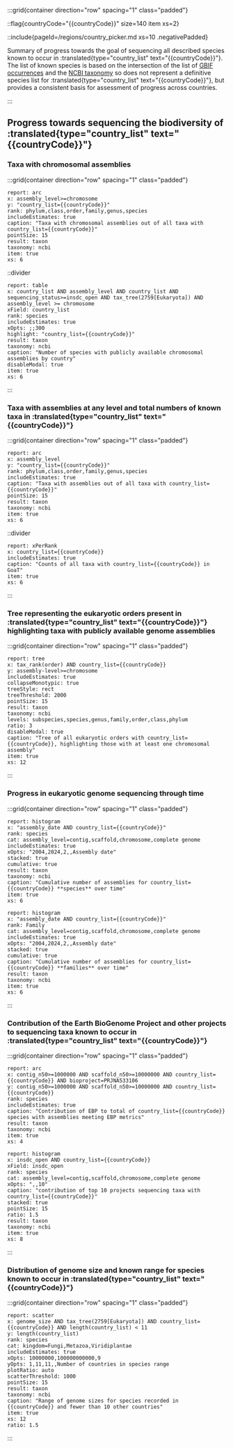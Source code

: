 :::grid{container direction="row" spacing="1" class="padded"}

::flag{countryCode="{{countryCode}}" size=140 item xs=2}

::include{pageId=/regions/country_picker.md xs=10 .negativePadded}

Summary of progress towards the goal of sequencing all described species known to occur in :translated{type="country_list" text="{{countryCode}}"}. The list of known species is based on the intersection of the list of [GBIF occurrences](https://www.gbif.org/occurrence/download/0127528-230530130749713) and the [NCBI taxonomy](https://www.ncbi.nlm.nih.gov/taxonomy) so does not represent a definitive species list for :translated{type="country_list" text="{{countryCode}}"}, but provides a consistent basis for assessment of progress across countries.

:::

## Progress towards sequencing the biodiversity of :translated{type="country_list" text="{{countryCode}}"}

### Taxa with chromosomal assemblies

:::grid{container direction="row" spacing="1" class="padded"}

```report
report: arc
x: assembly_level>=chromosome
y: "country_list={{countryCode}}"
rank: phylum,class,order,family,genus,species
includeEstimates: true
caption: "Taxa with chromosomal assemblies out of all taxa with country_list={{countryCode}}"
pointSize: 15
result: taxon
taxonomy: ncbi
item: true
xs: 6
```

::divider

```report
report: table
x: country_list AND assembly_level AND country_list AND sequencing_status>=insdc_open AND tax_tree(2759[Eukaryota]) AND assembly_level >= chromosome
xField: country_list
rank: species
includeEstimates: true
xOpts: ;;300
highlight: "country_list={{countryCode}}"
result: taxon
taxonomy: ncbi
caption: "Number of species with publicly available chromosomal assemblies by country"
disableModal: true
item: true
xs: 6
```

:::

### Taxa with assemblies at any level and total numbers of known taxa in :translated{type="country_list" text="{{countryCode}}"}

:::grid{container direction="row" spacing="1" class="padded"}

```report
report: arc
x: assembly_level
y: "country_list={{countryCode}}"
rank: phylum,class,order,family,genus,species
includeEstimates: true
caption: "Taxa with assemblies out of all taxa with country_list={{countryCode}}"
pointSize: 15
result: taxon
taxonomy: ncbi
item: true
xs: 6
```

::divider

```report
report: xPerRank
x: country_list={{countryCode}}
includeEstimates: true
caption: "Counts of all taxa with country_list={{countryCode}} in GoaT"
item: true
xs: 6
```

:::

### Tree representing the eukaryotic orders present in :translated{type="country_list" text="{{countryCode}}"} highlighting taxa with publicly available genome assemblies

:::grid{container direction="row" spacing="1" class="padded"}

```report
report: tree
x: tax_rank(order) AND country_list={{countryCode}}
y: assembly-level>=chromosome
includeEstimates: true
collapseMonotypic: true
treeStyle: rect
treeThreshold: 2000
pointSize: 15
result: taxon
taxonomy: ncbi
levels: subspecies,species,genus,family,order,class,phylum
ratio: 3
disableModal: true
caption: "Tree of all eukaryotic orders with country_list={{countryCode}}, highlighting those with at least one chromosomal assembly"
item: true
xs: 12
```

:::

### Progress in eukaryotic genome sequencing through time

:::grid{container direction="row" spacing="1" class="padded"}

```report
report: histogram
x: "assembly_date AND country_list={{countryCode}}"
rank: species
cat: assembly_level=contig,scaffold,chromosome,complete genome
includeEstimates: true
xOpts: "2004,2024,2,,Assembly date"
stacked: true
cumulative: true
result: taxon
taxonomy: ncbi
caption: "Cumulative number of assemblies for country_list={{countryCode}} **species** over time"
item: true
xs: 6
```

```report
report: histogram
x: "assembly_date AND country_list={{countryCode}}"
rank: Family
cat: assembly_level=contig,scaffold,chromosome,complete genome
includeEstimates: true
xOpts: "2004,2024,2,,Assembly date"
stacked: true
cumulative: true
caption: "Cumulative number of assemblies for country_list={{countryCode}} **families** over time"
result: taxon
taxonomy: ncbi
item: true
xs: 6
```

:::

### Contribution of the Earth BioGenome Project and other projects to sequencing taxa known to occur in :translated{type="country_list" text="{{countryCode}}"}

:::grid{container direction="row" spacing="1" class="padded"}

```report
report: arc
x: contig_n50>=1000000 AND scaffold_n50>=10000000 AND country_list={{countryCode}} AND bioproject=PRJNA533106
y: contig_n50>=1000000 AND scaffold_n50>=10000000 AND country_list={{countryCode}}
rank: species
includeEstimates: true
caption: "Contribution of EBP to total of country_list={{countryCode}} species with assemblies meeting EBP metrics"
result: taxon
taxonomy: ncbi
item: true
xs: 4
```

```report
report: histogram
x: insdc_open AND country_list={{countryCode}}
xField: insdc_open
rank: species
cat: assembly_level=contig,scaffold,chromosome,complete genome
xOpts: ",,10"
caption: "contribution of top 10 projects sequencing taxa with country_list={{countryCode}}"
stacked: true
pointSize: 15
ratio: 1.5
result: taxon
taxonomy: ncbi
item: true
xs: 8
```

:::

### Distribution of genome size and known range for species known to occur in :translated{type="country_list" text="{{countryCode}}"}

:::grid{container direction="row" spacing="1" class="padded"}

```report
report: scatter
x: genome_size AND tax_tree(2759[Eukaryota]) AND country_list={{countryCode}} AND length(country_list) < 11
y: length(country_list)
rank: species
cat: kingdom=Fungi,Metazoa,Viridiplantae
includeEstimates: true
xOpts: 10000000,100000000000,9
yOpts: 1,11,11,,Number of countries in species range
plotRatio: auto
scatterThreshold: 1000
pointSize: 15
result: taxon
taxonomy: ncbi
caption: "Range of genome sizes for species recorded in {{countryCode}} and fewer than 10 other countries"
item: true
xs: 12
ratio: 1.5
```

:::
